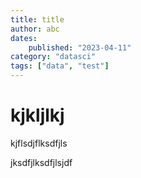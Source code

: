 ```yaml
---
title: title
author: abc
dates:
    published: "2023-04-11"
category: "datasci"
tags: ["data", "test"]
---
```


# kjkljlkj

kjflsdjflksdfjls

jksdfjlksdfjlsjdf